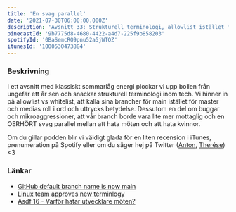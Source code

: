 ```yaml
---
title: 'En svag parallel'
date: '2021-07-30T06:00:00.000Z'
description: 'Avsnitt 33: Strukturell terminologi, allowlist istället för whitelist, branchnamn, medias roll, en något svag liknelse och mycket annat.'
pinecastId: '9b7775d8-4680-4422-a4d7-225f9b858203'
spotifyId: '0BaSemcRQ9pnu52a5jWTOZ'
itunesId: '1000530473884'
---
```


### Beskrivning

I ett avsnitt med klassiskt sommarlåg energi plockar vi upp bollen från ungefär ett år sen och snackar strukturell terminologi inom tech. Vi hinner in på allowlist vs whitelist, att kalla sina brancher för main istället för master och medias roll i ord och uttrycks betydelse. Dessutom en del om buggar och mikroaggressioner, att vår branch borde vara lite mer mottaglig och en OERHÖRT svag parallel mellan att hata möten och att hata kvinnor.

Om du gillar podden blir vi väldigt glada för en liten recension i iTunes, prenumeration på Spotify eller om du säger hej på Twitter ([Anton](https://twitter.com/Awnton), [Therése](https://twitter.com/tkomstadius)) <3

### Länkar

- [GitHub default branch name is now main](https://github.blog/changelog/2020-10-01-the-default-branch-for-newly-created-repositories-is-now-main/)
- [Linux team approves new terminlogy](https://www.zdnet.com/article/linux-team-approves-new-terminology-bans-terms-like-blacklist-and-slave/)
- [Asdf 16 - Varför hatar utvecklare möten?](https://asdf.pizza/16-varfor-hatar-utvecklare-moten/)
